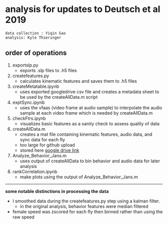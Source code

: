 # analysis for updates to Deutsch et al 2019
```
data collection : Yiqin Gao
analysis: Kyle Thieringer
```

## order of operations
1. exportslp.py
   - exports .slp files to .h5 files
2. createfeatures.py
   - calculates kinematic features and saves them to .h5 files
3. createMetatable.ipynb
   - uses exported googledrive csv file and creates a metadata sheet 
   to be used by the createAllData.m script
4. exptSync.ipynb
   - uses the vfaas (video frame at audio sample) to interpolate the audio sample 
   at each video frame which is needed by createAllData.m
5. checkFtrs.ipynb
   - visualizes basic features as a sanity check to assess quality of data
6. createAllData.m
   - creates a mat file containing kinematic features, audio data, and sync data for each fly
   - too large for github upload
   - stored here [google drive link](https://drive.google.com/drive/folders/1Xk7u6UXr3zHIF8rGyDsWlxqYzYAK4uvu?usp=sharing)
7. Analyze_Behavior_Jans.m
   - uses output of createAllData to bin behavior and audio data for later analysis
8. rankCorrelation.ipynb
   - make plots using the output of Analyze_Behavior_Jans.m

---
**some notable distinctions in processing the data**
- I smoothed data during the createfeatures.py step using a kalman filter.
  - in the original analysis, behavior features were median filtered
- female speed was zscored for each fly then binned rather than using the raw speed
